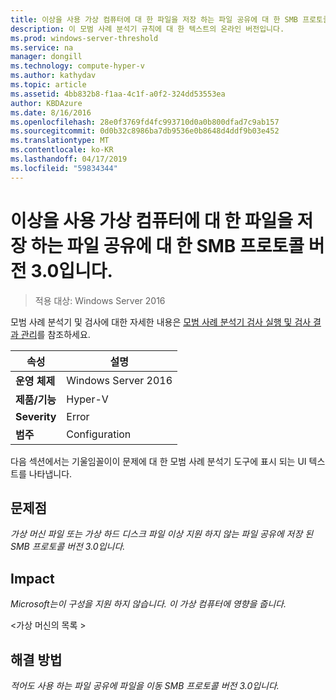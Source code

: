 ```yaml
---
title: 이상을 사용 가상 컴퓨터에 대 한 파일을 저장 하는 파일 공유에 대 한 SMB 프로토콜 버전 3.0입니다.
description: 이 모범 사례 분석기 규칙에 대 한 텍스트의 온라인 버전입니다.
ms.prod: windows-server-threshold
ms.service: na
manager: dongill
ms.technology: compute-hyper-v
ms.author: kathydav
ms.topic: article
ms.assetid: 4bb832b8-f1aa-4c1f-a0f2-324dd53553ea
author: KBDAzure
ms.date: 8/16/2016
ms.openlocfilehash: 28e0f3769fd4fc993710d0a0b800dfad7c9ab157
ms.sourcegitcommit: 0d0b32c8986ba7db9536e0b8648d4ddf9b03e452
ms.translationtype: MT
ms.contentlocale: ko-KR
ms.lasthandoff: 04/17/2019
ms.locfileid: "59834344"
---
```

# <a name="use-at-least-smb-protocol-version-30-for-file-shares-that-store-files-for-virtual-machines"></a>이상을 사용 가상 컴퓨터에 대 한 파일을 저장 하는 파일 공유에 대 한 SMB 프로토콜 버전 3.0입니다.

>적용 대상: Windows Server 2016

모범 사례 분석기 및 검사에 대한 자세한 내용은 [모범 사례 분석기 검사 실행 및 검사 결과 관리](https://go.microsoft.com/fwlink/p/?LinkID=223177)를 참조하세요.  
  
|속성|설명|  
|-|-|  
|**운영 체제**|Windows Server 2016|  
|**제품/기능**|Hyper-V|  
|**Severity**|Error|  
|**범주**|Configuration|  
  
다음 섹션에서는 기울임꼴이이 문제에 대 한 모범 사례 분석기 도구에 표시 되는 UI 텍스트를 나타냅니다.  
  
## <a name="issue"></a>**문제점**  
*가상 머신 파일 또는 가상 하드 디스크 파일 이상 지원 하지 않는 파일 공유에 저장 된 SMB 프로토콜 버전 3.0입니다.*  
  
## <a name="impact"></a>**Impact**  
*Microsoft는이 구성을 지원 하지 않습니다. 이 가상 컴퓨터에 영향을 줍니다.*  
  
\<가상 머신의 목록 >  
  
## <a name="resolution"></a>**해결 방법**  
*적어도 사용 하는 파일 공유에 파일을 이동 SMB 프로토콜 버전 3.0입니다.*  
  



